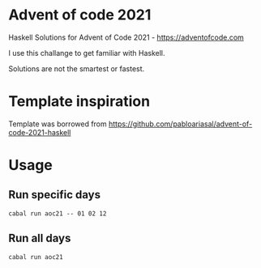 # Advent of code 2021
Haskell Solutions for Advent of Code 2021 - https://adventofcode.com

I use this challange to get familiar with Haskell.

Solutions are not the smartest or fastest.

# Template inspiration
Template was borrowed from https://github.com/pabloariasal/advent-of-code-2021-haskell

# Usage

## Run specific days
```
cabal run aoc21 -- 01 02 12
```

## Run all days

```
cabal run aoc21
```
